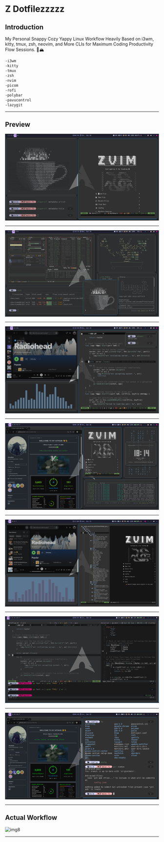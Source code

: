 # Z Dotfilezzzzz

## Introduction

My Personal Snappy Cozy Yappy Linux Workflow Heavily Based on i3wm, kitty, tmux, zsh, neovim, and More CLIs for Maximum Coding Productivity Flow Sessions. 🥷🏔️

    -i3wm
    -kitty
    -tmux
    -zsh
    -nvim
    -picom
    -rofi
    -polybar
    -pavucontrol
    -lazygit

---
## Preview

![img1](images/img1.png) <hr>
![img2](images/img2.png) <hr>
![img3](images/img3.png) <hr>
![img4](images/img4.png) <hr>
![img5](images/img5.png) <hr>
![img6](images/img6.png) <hr>
![img7](images/img7.png) <hr>

## Actual Workflow

![img8](images/img8.png) <hr>
